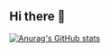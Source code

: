 ## Hi there 👋

[![Anurag's GitHub stats](https://github-readme-stats.vercel.app/api?username=TIFFMUN)](https://github.com/anuraghazra/github-readme-stats)
